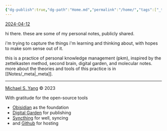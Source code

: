 ```yaml
---
{"dg-publish":true,"dg-path":"Home.md","permalink":"/home/","tags":["_topic/subtopic","_field"],"noteIcon":"","created":"2024-04-12T18:16:33.564-07:00","updated":"2024-04-12T19:12:07.404-07:00"}
---
```



[2024-04-12](240412-Fri)

hi there. these are some of my personal notes, publicly shared.

i'm trying to capture the things i'm learning and thinking about, with hopes to make som sense out of it.

this is a practice of personal knowledge management (pkm), inspired by the zettelkasten method, second brain, digital garden, and molecular notes. more about the theories and tools of this practice is in [[Notes/_meta\|_meta]].

---

<a href="https://michaelsyang.com">Michael S. Yang</a> © 2023

With gratitude for the open-source tools
- [Obisidian](https://obsidian.md) as the foundation
- [Digital Garden](https://dg-docs.ole.dev/) for publishing
- [Syncthing](https://syncthing.net/) for well, syncing
- and [Github](https://github.com/michaelsyang) for hosting